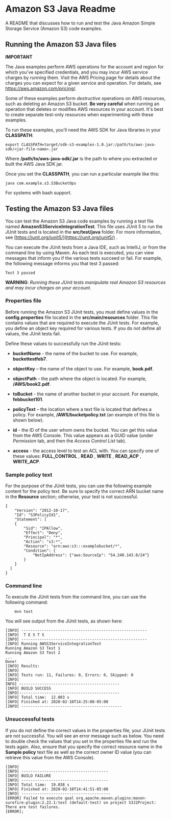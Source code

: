 # Amazon S3 Java Readme

A README that discusses how to run and test the Java Amazon Simple Storage Service (Amazon S3) code examples.

## Running the Amazon S3 Java files

**IMPORTANT**

The Java examples perform AWS operations for the account and region for which you've specified credentials, and you may incur AWS service charges by running them. Visit the AWS Pricing page for details about the charges you can expect for a given service and operation. For details, see https://aws.amazon.com/pricing/.   

Some of these examples perform *destructive* operations on AWS resources, such as deleting an Amazon S3 bucket. **Be very careful** when running an operation that deletes or modifies AWS resources in your account. It's best to create separate test-only resources when experimenting with these examples.

To run these examples, you'll need the AWS SDK for Java libraries in your **CLASSPATH**:

	export CLASSPATH=target/sdk-s3-examples-1.0.jar:/path/to/aws-java-sdk/<jar-file-name>.jar

Where  **/path/to/aws-java-sdk/<jar-file-name>.jar** is the path to where you extracted or built the AWS Java SDK jar.

Once you set the **CLASSPATH**, you can run a particular example like this:

	java com.example.s3.S3BucketOps

For systems with bash support.

 ## Testing the Amazon S3 Java files

You can test the Amazon S3 Java code examples by running a test file named **AmazonS3ServiceIntegrationTest**. This file uses JUnit 5 to run the JUnit tests and is located in the **src/test/java** folder. For more information, see [https://junit.org/junit5/](https://junit.org/junit5/) .

You can execute the JUnit tests from a Java IDE, such as IntelliJ, or from the command line by using Maven. As each test is executed, you can view messages that inform you if the various tests succeed or fail. For example, the following message informs you that test 3 passed:

	Test 3 passed

**WARNING**: _Running these JUnit tests manipulate real Amazon S3 resources and may incur charges on your account._

 ### Properties file
Before running the Amazon S3  JUnit tests, you must define values in the **config.properties** file located in the **src/main/resources** folder. This file contains values that are required to execute the JUnit tests. For example, you define an object key required for various tests. If you do not define all values, the JUnit tests fail.

Define these values to successfully run the JUnit tests:

- **bucketName** - the name of the bucket to use. For example, **buckettestfeb7**.

- **objectKey** – the name of the object to use. For example, **book.pdf**.

- **objectPath** – the path where the object is located. For example, **/AWS/book2.pdf**.

- **toBucket** - the name of another bucket in your account. For example, **febbucket101**.

- **policyText** – the location where a text file is located that defines a policy. For example, **/AWS/bucketpolicy.txt** (an example of this file is shown below).

- **id**  - the ID of the user whom owns the bucket. You can get this value from the AWS Console. This value appears as a GUID value (under *Permission* tab, and then the *Access Control List* tab).

- **access** - the access level to test an ACL with. You can specify one of these values: **FULL_CONTROL** , **READ** , **WRITE** , **READ_ACP** , **WRITE_ACP**.

###  Sample policy text

For the purpose of the JUnit tests, you can use the following example content for the policy text. Be sure to specify the correct ARN bucket name in the **Resource** section; otherwise, your test is not successful.

	{
		"Version": "2012-10-17",
		"Id": "S3PolicyId1",
		"Statement": [
		{
			"Sid": "IPAllow",
			"Effect": "Deny",
			"Principal": "*",
			"Action": "s3:*",
			"Resource": "arn:aws:s3:::examplebucket/*",
			"Condition": {
				"NotIpAddress": {"aws:SourceIp": "54.240.143.0/24"}
			}
		}
	  ]
	}

### Command line

To execute the JUnit tests from the command line, you can use the following command:

		mvn test
You will see output from the JUnit tests, as shown here:

	[INFO] -------------------------------------------------------
	[INFO]  T E S T S
	[INFO] -------------------------------------------------------
	[INFO] Running AWSS3ServiceIntegrationTest
	Running Amazon S3 Test 1
	Running Amazon S3 Test 2
	...
	Done!
	[INFO] Results:
	[INFO]
	[INFO] Tests run: 11, Failures: 0, Errors: 0, Skipped: 0
	[INFO]
	INFO] --------------------------------------------
	[INFO] BUILD SUCCESS
	[INFO]--------------------------------------------
	[INFO] Total time:  12.003 s
	[INFO] Finished at: 2020-02-10T14:25:08-05:00
	[INFO] --------------------------------------------

### Unsuccessful tests

If you do not define the correct values in the properties file, your JUnit tests are not successful. You will see an error message such as below. You need to double check the values that you set in the properties file and run the tests again. Also, ensure that you specify the correct resource name in the **Sample policy** text file as well as the correct owner ID value (you can retrieve this value from the AWS Console).

	[INFO]
	[INFO] --------------------------------------
	[INFO] BUILD FAILURE
	[INFO] --------------------------------------
	[INFO] Total time:  19.038 s
	[INFO] Finished at: 2020-02-10T14:41:51-05:00
	[INFO] ---------------------------------------
	[ERROR] Failed to execute goal org.apache.maven.plugins:maven-surefire-plugin:2.22.1:test (default-test) on project S3J2Project:  There are test failures.
	[ERROR];
